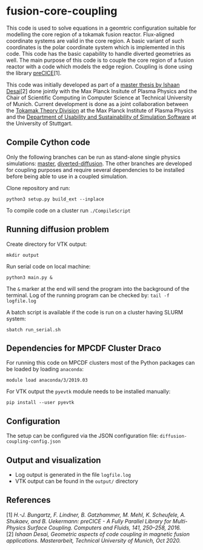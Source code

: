 
# fusion-core-coupling

This code is used to solve equations in a geomtric configuration suitable for modelling the core region of a tokamak fusion reactor. Flux-aligned coordinate systems are valid in the core region. A basic variant of such coordinates is the polar coordinate system which is implemented in this code. This code has the basic capability to handle diverted geometries as well.
The main purpose of this code is to couple the core region of a fusion reactor with a code which models the edge region. Coupling is done using the library [preCICE](https://github.com/precice/precice)[1].

This code was initially developed as part of a [master thesis by Ishaan Desai](https://mediatum.ub.tum.de/604993?query=desai&show_id=1580087)[2] done jointly with the Max Planck Insitute of Plasma Physics and the Chair of Scientific Computing in Computer Science at Technical University of Munich. Current development is done as a joint collaboration between the [Tokamak Theory Division](https://www.ipp.mpg.de/ippcms/eng/for/bereiche/tokamak) at the Max Planck Institute of Plasma Physics and the [Department of Usability and Sustainability of Simulation Software](https://www.ipvs.uni-stuttgart.de/departments/us3/) at the University of Stuttgart.

## Compile Cython code

Only the following branches can be run as stand-alone single physics simulations: [master](https://github.com/IshaanDesai/fusion-core-coupling), [diverted-diffusion](https://github.com/IshaanDesai/fusion-core-coupling/tree/diverted_diffusion). The other branches are developed for coupling purposes and require several dependencies to be installed before being able to use in a coupled simulation.

Clone repository and run:

```[bash]
python3 setup.py build_ext --inplace
```

To compile code on a cluster run `./CompileScript`

## Running diffusion problem

Create directory for VTK output:

```[bash]
mkdir output
```

Run serial code on local machine:

```[bash]
python3 main.py &
```

The `&` marker at the end will send the program into the background of the terminal. Log of the running program can be checked by: `tail -f logfile.log`

A batch script is available if the code is run on a cluster having SLURM system:

```[bash]
sbatch run_serial.sh
```

## Dependencies for MPCDF Cluster Draco

For running this code on MPCDF clusters most of the Python packages can be loaded by loading `anaconda`:

```[bash]
module load anaconda/3/2019.03
```

For VTK output the `pyevtk` module needs to be installed manually:

```[bash]
pip install --user pyevtk
```

## Configuration

The setup can be configured via the JSON configuration file: `diffusion-coupling-config.json`

## Output and visualization

* Log output is generated in the file `logfile.log`
* VTK output can be found in the `output/` directory

## References

[1] *H.-J. Bungartz, F. Lindner, B. Gatzhammer, M. Mehl, K. Scheufele, A. Shukaev, and B. Uekermann: preCICE - A Fully Parallel Library for Multi-Physics Surface Coupling. Computers and Fluids, 141, 250–258, 2016.*  
[2] *Ishaan Desai, Geometric aspects of code coupling in magnetic fusion applications. Masterarbeit, Technical University of Munich, Oct 2020.*

